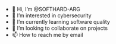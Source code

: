 - 👋 Hi, I’m @SOFTHARD-ARG
- 👀 I’m interested in cybersecurity
- 🌱 I’m currently learning software quality
- 💞️ I’m looking to collaborate on projects
- 📫 How to reach me by email

<!---
SOFTHARD-ARG/SOFTHARD-ARG is a ✨ special ✨ repository because its `README.md` (this file) appears on your GitHub profile.
You can click the Preview link to take a look at your changes.
--->

